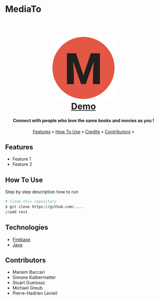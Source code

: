 # MediaTo
<h1 align="center">
  <br>
  <a href="https://www.youtube.com/watch?v=2qm0iGSYLIQ"><img src="https://github.com/MediaTo-SDP/MediaTo/blob/main/app/src/main/res/drawable/logo_round.png" alt="MediaTo" width="200"></a>
  <br>
  <a href="https://www.youtube.com/watch?v=2qm0iGSYLIQ"> Demo </a>
  <br>
</h1>

<h4 align="center">Connect with people who love the same books and movies as you !</h4>

<p align="center">
  <a href="#features">Features</a> •
  <a href="#how-to-use">How To Use</a> •
  <a href="#technologies">Credits</a> •
  <a href="#contributors">Contributors</a> •
</p>

## Features

* Feature 1
* Feature 2

## How To Use

Step by step description how to run 

```bash
# Clone this repository
$ git clone https://github.com/....
//add rest
```

## Technologies

- [Firebase](https://firebase.google.com/)
- [Java](https://www.java.com/fr/)

## Contributors
- Mariem Baccari
- Simone Kalbermatter
- Stuart Gueissaz 
- Michael Greub 
- Pierre-Hadrien Levieil 
